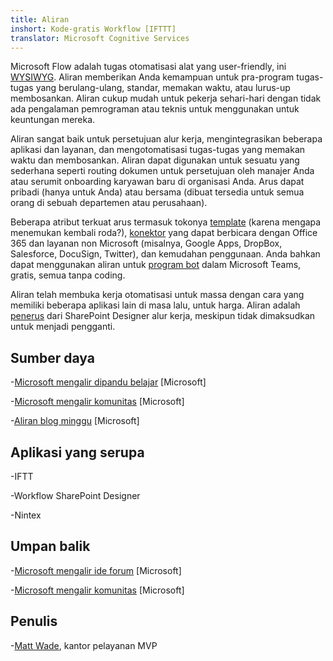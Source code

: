 ```yaml
---
title: Aliran
inshort: Kode-gratis Workflow [IFTTT]
translator: Microsoft Cognitive Services
---
```



Microsoft Flow adalah tugas otomatisasi alat yang user-friendly, ini [WYSIWYG](https://en.wikipedia.org/wiki/WYSIWYG). Aliran memberikan Anda kemampuan untuk pra-program tugas-tugas yang berulang-ulang, standar, memakan waktu, atau lurus-up membosankan. Aliran cukup mudah untuk pekerja sehari-hari dengan tidak ada pengalaman pemrograman atau teknis untuk menggunakan untuk keuntungan mereka.

Aliran sangat baik untuk persetujuan alur kerja, mengintegrasikan beberapa aplikasi dan layanan, dan mengotomatisasi tugas-tugas yang memakan waktu dan membosankan. Aliran dapat digunakan untuk sesuatu yang sederhana seperti routing dokumen untuk persetujuan oleh manajer Anda atau serumit onboarding karyawan baru di organisasi Anda. Arus dapat pribadi (hanya untuk Anda) atau bersama (dibuat tersedia untuk semua orang di sebuah departemen atau perusahaan).

Beberapa atribut terkuat arus termasuk tokonya [template](https://flow.microsoft.com/en-us/templates/) (karena mengapa menemukan kembali roda?), [konektor](https://flow.microsoft.com/en-us/connectors/) yang dapat berbicara dengan Office 365 dan layanan non Microsoft (misalnya, Google Apps, DropBox, Salesforce, DocuSign, Twitter), dan kemudahan penggunaan. Anda bahkan dapat menggunakan aliran untuk [program bot](https://blog.getbizzy.io/introducing-bizzy-templates-b191b38d2370) dalam Microsoft Teams, gratis, semua tanpa coding.

Aliran telah membuka kerja otomatisasi untuk massa dengan cara yang memiliki beberapa aplikasi lain di masa lalu, untuk harga. Aliran adalah [penerus](https://docs.microsoft.com/en-us/flow/frequently-asked-questions) dari SharePoint Designer alur kerja, meskipun tidak dimaksudkan untuk menjadi pengganti.

Sumber daya
---------

-[Microsoft mengalir dipandu belajar](https://docs.microsoft.com/en-us/flow/guided-learning/)
    \[Microsoft\]

-[Microsoft mengalir komunitas](https://powerusers.microsoft.com/t5/Microsoft-Flow-Community/ct-p/FlowCommunity)
    \[Microsoft\]

-[Aliran blog minggu](https://flow.microsoft.com/en-us/blog/category/flow-of-the-week/)
    \[Microsoft\]

Aplikasi yang serupa
--------------------

-IFTT

-Workflow SharePoint Designer

-Nintex

Umpan balik
--------------------

-[Microsoft mengalir ide forum](https://powerusers.microsoft.com/t5/Flow-Ideas/idb-p/FlowIdeas)
    \[Microsoft\]

-[Microsoft mengalir komunitas](https://powerusers.microsoft.com/t5/Microsoft-Flow-Community/ct-p/FlowCommunity)
    \[Microsoft\]

Penulis
---------

-[Matt Wade](https://www.linkedin.com/in/thatmattwade/), kantor pelayanan MVP


